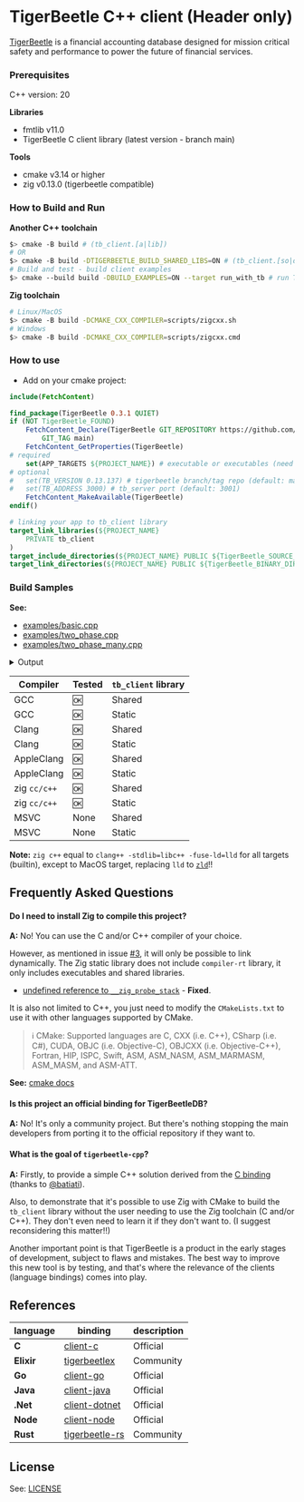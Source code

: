 # TigerBeetle C++ client (Header only)

[TigerBeetle] is a financial accounting database designed for mission critical safety and performance to power the future of financial services.

### Prerequisites

 C++ version: 20

**Libraries**
- fmtlib v11.0
- TigerBeetle C client library (latest version - branch main)

**Tools**
- cmake v3.14 or higher
- zig v0.13.0 (tigerbeetle compatible)


### How to Build and Run

**Another C++ toolchain**

```bash
$> cmake -B build # (tb_client.[a|lib])
# OR
$> cmake -B build -DTIGERBEETLE_BUILD_SHARED_LIBS=ON # (tb_client.[so|dll|dylib])
# Build and test - build client examples
$> cmake --build build -DBUILD_EXAMPLES=ON --target run_with_tb # run TigerBeetle server + your client 
```

**Zig toolchain**

```bash
# Linux/MacOS
$> cmake -B build -DCMAKE_CXX_COMPILER=scripts/zigcxx.sh
# Windows
$> cmake -B build -DCMAKE_CXX_COMPILER=scripts/zigcxx.cmd
```

### How to use

- Add on your cmake project:

```cmake
include(FetchContent)

find_package(TigerBeetle 0.3.1 QUIET)
if (NOT TigerBeetle_FOUND)
    FetchContent_Declare(TigerBeetle GIT_REPOSITORY https://github.com/kassane/tigerbeetle-cpp.git
        GIT_TAG main)
    FetchContent_GetProperties(TigerBeetle)
# required
    set(APP_TARGETS ${PROJECT_NAME}) # executable or executables (need foreach) names
# optional
#   set(TB_VERSION 0.13.137) # tigerbeetle branch/tag repo (default: main)
#   set(TB_ADDRESS 3000) # tb_server port (default: 3001)
    FetchContent_MakeAvailable(TigerBeetle)
endif()

# linking your app to tb_client library
target_link_libraries(${PROJECT_NAME}
    PRIVATE tb_client
)
target_include_directories(${PROJECT_NAME} PUBLIC ${TigerBeetle_SOURCE_DIR}/include)
target_link_directories(${PROJECT_NAME} PUBLIC ${TigerBeetle_BINARY_DIR})
```

### Build Samples

**See:**
- [examples/basic.cpp](examples/basic.cpp)
- [examples/two_phase.cpp](examples/two_phase.cpp)
- [examples/two_phase_many.cpp](examples/two_phase_many.cpp)

<details>
<summary>Output</summary>

```bash
# possible output
[100%] Built target tb_cpp
Running tb_cpp with TigerBeetle
Starting replica 0

running client...
error(message_bus): error connecting to replica 0: error.ConnectionRefused
info(message_bus): connected to replica 0
TigerBeetle C++ Sample

[trace] Connecting...
[trace] Creating accounts...
[info] Accounts created successfully
[trace] Creating transfers...
[info] Transfers created successfully
============================================
[trace] 194 transfers per second
[trace] create_transfers max p100 latency per 8191 transfers = 1294686ms
[trace] total 819100 transfers in 4200636ms
[info] Looking up accounts ...
[info] 2 Account(s) found
============================================
[trace] id=1
[trace] debits_posted=819100
[trace] credits_posted=0
[trace] id=2
[trace] debits_posted=0
[trace] credits_posted=819100

Done!!
Killing tigerbeetle start process...
Terminating tigerbeetle start process...
[100%] Built target run_with_tb
```
</details>

| Compiler | Tested | `tb_client` library |
| --- | --- | --- |
| GCC | 🆗 | Shared |
| GCC | 🆗 | Static |
| Clang | 🆗 | Shared |
| Clang | 🆗 | Static |
| AppleClang | 🆗 | Shared |
| AppleClang | 🆗 | Static |
| zig `cc/c++` | 🆗 | Shared |
| zig `cc/c++` | 🆗 | Static |
| MSVC | None | Shared |
| MSVC | None | Static |

**Note:** `zig c++` equal to `clang++ -stdlib=libc++ -fuse-ld=lld` for all targets (builtin), except to MacOS target, replacing `lld` to [`zld`](https://github.com/kubkon/zld)!!

## Frequently Asked Questions

#### Do I need to install Zig to compile this project?

**A:** No! You can use the C and/or C++ compiler of your choice.

However, as mentioned in issue [#3](https://github.com/kassane/tigerbeetle-cpp/issues/3), it will only be possible to link dynamically. The Zig static library does not include `compiler-rt` library, it only includes executables and shared libraries.

- [undefined reference to `__zig_probe_stack`](https://github.com/tigerbeetledb/tigerbeetle/pull/792) - **Fixed**.

It is also not limited to C++, you just need to modify the `CMakeLists.txt` to use it with other languages supported by CMake.

> :information_source: CMake: Supported languages are C, CXX (i.e. C++), CSharp (i.e. C#), CUDA, OBJC (i.e. Objective-C), OBJCXX (i.e. Objective-C++), Fortran, HIP, ISPC, Swift, ASM, ASM_NASM, ASM_MARMASM, ASM_MASM, and ASM-ATT.

**See:** [cmake docs](https://cmake.org/cmake/help/latest/command/enable_language.html)


#### Is this project an official binding for TigerBeetleDB?

**A:** No! It's only a community project. But there's nothing stopping the main developers from porting it to the official repository if they want to.

#### What is the goal of `tigerbeetle-cpp`?

**A:** Firstly, to provide a simple C++ solution derived from the [C binding][client-c] (thanks to [@batiati](https://github.com/batiati)).

Also, to demonstrate that it's possible to use Zig with CMake to build the `tb_client` library without the user needing to use the Zig toolchain (C and/or C++). They don't even need to learn it if they don't want to. (I suggest reconsidering this matter!!)

Another important point is that TigerBeetle is a product in the early stages of development, subject to flaws and mistakes. The best way to improve this new tool is by testing, and that's where the relevance of the clients (language bindings) comes into play.

## References


| language | binding | description |
| --- | --- | --- |
| **C** | [client-c] | Official |
| **Elixir** | [tigerbeetlex] | Community |
| **Go** | [client-go] | Official |
| **Java** | [client-java] | Official |
| **.Net** | [client-dotnet] | Official |
| **Node** | [client-node] | Official |
| **Rust** | [tigerbeetle-rs] | Community |

## License

See: [LICENSE](LICENSE)

[TigerBeetle]: https://github.com/tigerbeetledb/tigerbeetle
[client-c]:https://github.com/tigerbeetledb/tigerbeetle/tree/main/src/clients/c
[client-go]: https://github.com/tigerbeetledb/tigerbeetle/tree/main/src/clients/go
[client-node]: https://github.com/tigerbeetledb/tigerbeetle/tree/main/src/clients/node
[client-java]: https://github.com/tigerbeetledb/tigerbeetle/tree/main/src/clients/java
[client-dotnet]: https://github.com/tigerbeetledb/tigerbeetle/tree/main/src/clients/dotnet
[tigerbeetlex]: https://github.com/rbino/tigerbeetlex
[tigerbeetle-rs]: https://github.com/ZetaNumbers/tigerbeetle-rs
